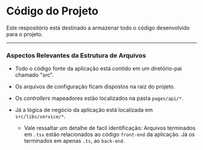 # Código do Projeto

Este respositório está destinado a armazenar todo o código desenvolvido para o projeto.

--- 

### Aspectos Relevantes da Estrutura de Arquivos

- Todo o código fonte da aplicação está contido em um diretório-pai chamado "src". 

- Os arquivos de configuração ficam dispostos na raiz do projeto.

- Os *controllers* mapeadores estão localizados na pasta `pages/api/*`.

- Já a lógica de negócio da aplicação está localizada em `src/libs/service/*`.
    
    - Vale ressaltar um detalhe de facil identificação: Arquivos terminados em `.tsx` estão relacionados ao código ```front-end``` da aplicação. Já os terminados em apenas `.ts`, ao `back-end`.

